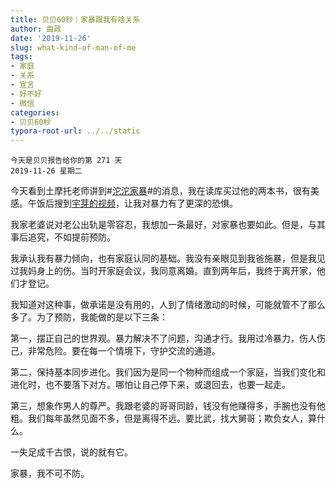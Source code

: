 ```yaml
---
title: 贝贝60秒：家暴跟我有啥关系
author: 曲政
date: '2019-11-26'
slug: what-kind-of-man-of-me
tags:
- 家庭
- 关系
- 宣言
- 好不好
- 微信
categories:
- 贝贝60秒
typora-root-url: ../../static
---
```

```
今天是贝贝报告给你的第 271 天  
2019-11-26 星期二
```

今天看到土摩托老师讲到#[沱沱家暴](https://m.weibo.cn/7276527750/4442806988397732)#的消息，我在读库买过他的两本书，很有美感。午饭后搜到[宇芽的视频](https://m.weibo.cn/detail/4442563405121837)，让我对暴力有了更深的恐惧。

我家老婆说对老公出轨是零容忍，我想加一条最好，对家暴也要如此。但是，与其事后追究，不如提前预防。

我承认我有暴力倾向，也有家庭认同的基础。我没有亲眼见到我爸施暴，但是我见过我妈身上的伤。当时开家庭会议，我同意离婚。直到两年后，我终于离开家，他们才登记。

我知道对这种事，做承诺是没有用的，人到了情绪激动的时候，可能就管不了那么多了。为了预防，我能做的是以下三条：

第一，摆正自己的世界观。暴力解决不了问题，沟通才行。我用过冷暴力，伤人伤己，非常危险。要在每一个情境下，守护交流的通道。

第二，保持基本同步进化。我们因为是同一个物种而组成一个家庭，当我们变化和进化时，也不要落下对方。哪怕让自己停下来，或退回去，也要一起走。

第三，想象作男人的尊严。我跟老婆的哥哥同龄，钱没有他赚得多，手腕也没有他粗。我们每年虽然见面不多，但是离得不远。要比武，找大舅哥；欺负女人，算什么。

一失足成千古恨，说的就有它。

家暴，我不可不防。